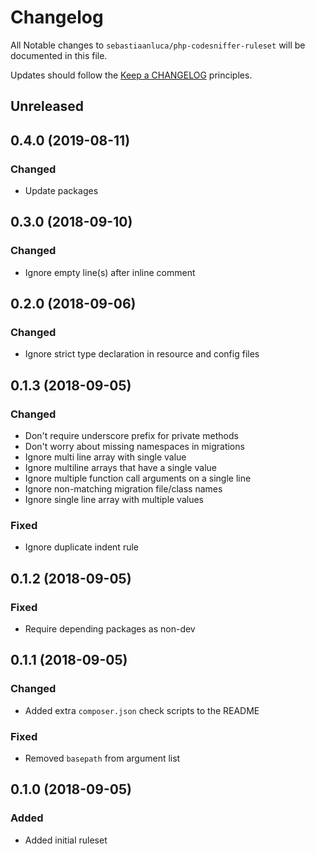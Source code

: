 # Changelog

All Notable changes to `sebastiaanluca/php-codesniffer-ruleset` will be documented in this file.

Updates should follow the [Keep a CHANGELOG](http://keepachangelog.com/) principles.

## Unreleased

## 0.4.0 (2019-08-11)

### Changed

- Update packages

## 0.3.0 (2018-09-10)

### Changed

- Ignore empty line(s) after inline comment

## 0.2.0 (2018-09-06)

### Changed

- Ignore strict type declaration in resource and config files

## 0.1.3 (2018-09-05)

### Changed

- Don't require underscore prefix for private methods
- Don't worry about missing namespaces in migrations
- Ignore multi line array with single value
- Ignore multiline arrays that have a single value
- Ignore multiple function call arguments on a single line
- Ignore non-matching migration file/class names
- Ignore single line array with multiple values

### Fixed

- Ignore duplicate indent rule

## 0.1.2 (2018-09-05)

### Fixed

- Require depending packages as non-dev

## 0.1.1 (2018-09-05)

### Changed

- Added extra `composer.json` check scripts to the README

### Fixed

- Removed `basepath` from argument list

## 0.1.0 (2018-09-05)

### Added

- Added initial ruleset
